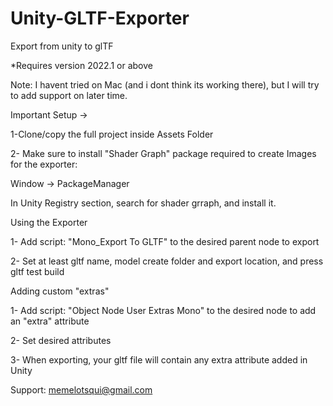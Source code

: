 # Unity-GLTF-Exporter
Export from unity to glTF

*Requires version 2022.1 or above



Note: I havent tried on Mac (and i dont think its working there), but I will try to add support on later time.

Important Setup -> 

1-Clone/copy the full project inside Assets Folder

2- Make sure to install "Shader Graph" package required to create Images for the exporter: 

Window -> PackageManager

In Unity Registry section, search for shader grraph, and install it.


Using the Exporter

1- Add script: "Mono_Export To GLTF" to the desired parent node to export

2- Set at least gltf name, model create folder and export location, and press gltf test build

Adding custom "extras"

1- Add script: "Object Node User Extras Mono" to the desired node to add an "extra" attribute

2- Set desired attributes

3- When exporting, your gltf file will contain any extra attribute added in Unity

Support: memelotsqui@gmail.com

